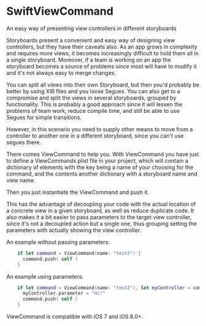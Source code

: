 # SwiftViewCommand
An easy way of presenting view controllers in different storyboards

Storyboards present a convenient and easy way of designing view controllers, but they have their caveats also.
As an app grows in complexity and requires more views, it becomes increasingly difficult to hold them all in a single storyboard. Moreover, if a team is working on an app the storyboard becomes a source of problems since most will have to modify it and it's not always easy to merge changes.

You can split all views into their own Storyboard, but then you'd probably be better by using XIB files and you loose Segues.
You can also get to a compromise and split the views in several storyboards, grouped by functionality. This is probably a good approach since it will lessen the problems of team work, reduce compile time, and still be able to use Segues for simple transitions.

However, in this scenario you need to supply other means to move from a controller to another one in a different storyboard, since you can't use segues there.

There comes ViewCommand to help you. With ViewCommand you have just to define a ViewCommands.plist file in your project, which will contain a dictionary of elements with the key being a name of your choosing for the command, and the contents another dictionary with a storyboard name and view name.

Then you just instantiate the ViewCommand and push it.

This has the advantage of decoupling your code with the actual location of a concrete view in a given storyboard, as well as reduce duplicate code. It also makes it a bit easier to pass parameters to the target view controller, since it's not a decoupled action but a single one, thus grouping setting the parameters with actually showing the view controller.

An example without passing parameters:

```swift
    if let command = ViewCommand(name: "test2") {
      command.push( self )
    }
```

An example using parameters:

```swift
    if let command = ViewCommand(name: "test2"), let myController = command.viewController as? MyViewController {
      myController.parameter = "Hi!"
      command.push( self )
    }
```

ViewCommand is compatible with iOS 7 and iOS 8.0+.
